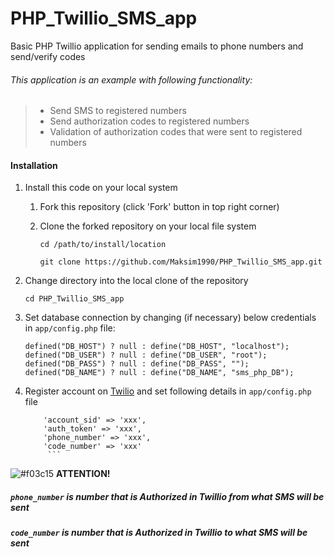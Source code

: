 # PHP_Twillio_SMS_app
Basic PHP Twillio application for sending emails to phone numbers and send/verify codes

###### This application is an example with following functionality:

> - Send SMS to registered numbers
> - Send authorization codes to registered numbers
> - Validation of authorization codes that were sent to registered numbers


#### Installation

1. Install this code on your local system
     
    1. Fork this repository (click 'Fork' button in top right corner)
    2. Clone the forked repository on your local file system
    
        ```
        cd /path/to/install/location
        
        git clone https://github.com/Maksim1990/PHP_Twillio_SMS_app.git
        ```

2. Change directory into the local clone of the repository

    ```
    cd PHP_Twillio_SMS_app
    ```

 3. Set database connection by changing (if necessary) below credentials in `app/config.php` file: 
     ```
    defined("DB_HOST") ? null : define("DB_HOST", "localhost");
    defined("DB_USER") ? null : define("DB_USER", "root");
    defined("DB_PASS") ? null : define("DB_PASS", "");
    defined("DB_NAME") ? null : define("DB_NAME", "sms_php_DB");
    ```
    
  4. Register account on [Twilio](https://www.twilio.com) and set following details in `app/config.php` file
  
     ```
         'account_sid' => 'xxx',
         'auth_token' => 'xxx',
         'phone_number' => 'xxx',
         'code_number' => 'xxx'
          ```

 ![#f03c15](https://placehold.it/15/f03c15/000000?text=+)   **ATTENTION!**

 #####  `phone_number` is number that is Authorized in Twillio from what SMS will be sent
   
 #####  `code_number` is number that is Authorized in Twillio to what SMS will be sent

